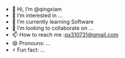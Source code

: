 - 👋 Hi, I’m @qingxiam
- 👀 I’m interested in ...
- 🌱 I’m currently learning Software
- 💞️ I’m looking to collaborate on ...
- 📫 How to reach me :qx310731@gmail.com
- 😄 Pronouns: ...
- ⚡ Fun fact: ...

<!---
QXqingxia/QXqingxia is a ✨ special ✨ repository because its `README.md` (this file) appears on your GitHub profile.
You can click the Preview link to take a look at your changes.
--->
